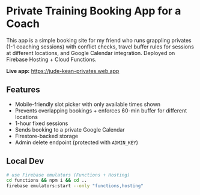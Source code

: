 # Private Training Booking App for a Coach

This app is a simple booking site for my friend who runs grappling privates (1-1 coaching sessions) with conflict checks, travel buffer rules for sessions at different locations, and Google Calendar integration. Deployed on Firebase Hosting + Cloud Functions.

**Live app:** https://jude-kean-privates.web.app

## Features
- Mobile-friendly slot picker with only available times shown
- Prevents overlapping bookings + enforces 60-min buffer for different locations
- 1-hour fixed sessions
- Sends booking to a private Google Calendar
- Firestore-backed storage
- Admin delete endpoint (protected with `ADMIN_KEY`)

## Local Dev
```bash
# use Firebase emulators (Functions + Hosting)
cd functions && npm i && cd ..
firebase emulators:start --only "functions,hosting"
